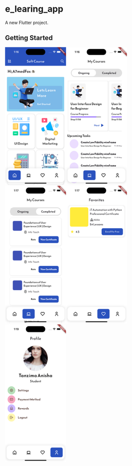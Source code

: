# e_learing_app

A new Flutter project.

## Getting Started


<img src="https://github.com/a7medev333/Soft-Learning/blob/main/screenhots/flutter_01.png" width=200 height=450/><img src="https://github.com/a7medev333/Soft-Learning/blob/main/screenhots/flutter_02.png" width=200 height=450/><img src="https://github.com/a7medev333/Soft-Learning/blob/main/screenhots/flutter_03.png" width=200 height=450/><img src="https://github.com/a7medev333/Soft-Learning/blob/main/screenhots/flutter_04.png" width=200 height=450/><img src="https://github.com/a7medev333/Soft-Learning/blob/main/screenhots/flutter_05.png" width=200 height=450/>

